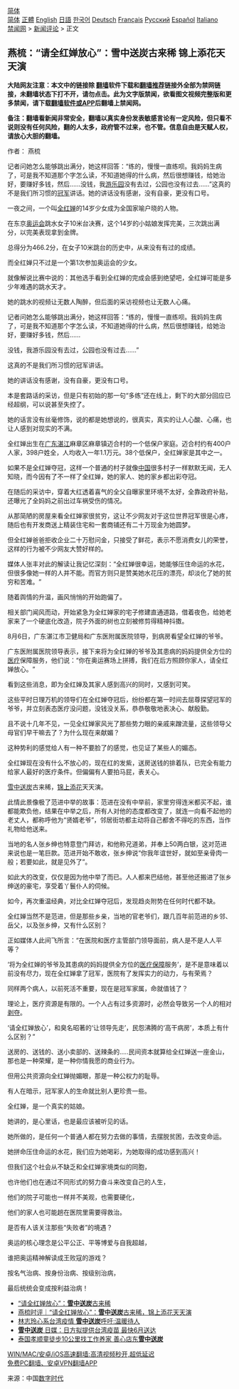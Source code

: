  <!-- 面包屑导航 --> <div class="breadcrumb"><!-- GTranslate: https://gtranslate.io/ -->  <div class="switcher notranslate">  <div class="selected">  <a href="#" onclick="return false;"> 简体</a>  </div>  <div class="option">  <a href="https://www.bannedbook.org" onclick="doGTranslate('zh-CN|zh-CN');jQuery('div.switcher div.selected a').html(jQuery(this).html());return false;" title="简体中文" class="nturl selected"> 简体</a>  <a href="https://www.bannedbook.org/zh-tw/" onclick="doGTranslate('zh-CN|zh-TW');jQuery('div.switcher div.selected a').html(jQuery(this).html());return false;" title="繁體中文" class="nturl"> 正體</a>  <a href="https://www.bannedbook.org/en/" onclick="doGTranslate('zh-CN|en');jQuery('div.switcher div.selected a').html(jQuery(this).html());return false;" title="English" class="nturl"> English</a>  <a href="https://www.bannedbook.org/ja/" onclick="doGTranslate('zh-CN|ja');jQuery('div.switcher div.selected a').html(jQuery(this).html());return false;" title="日本語" class="nturl"> 日語</a>  <a href="https://www.bannedbook.org/ko/" onclick="doGTranslate('zh-CN|ko');jQuery('div.switcher div.selected a').html(jQuery(this).html());return false;" title="한국어" class="nturl"> 한국어</a>  <a href="https://www.bannedbook.org/de/" onclick="doGTranslate('zh-CN|de');jQuery('div.switcher div.selected a').html(jQuery(this).html());return false;" title="Deutsch" class="nturl"> Deutsch</a>  <a href="https://www.bannedbook.org/fr/" onclick="doGTranslate('zh-CN|fr');jQuery('div.switcher div.selected a').html(jQuery(this).html());return false;" title="Français" class="nturl"> Français</a>  <a href="https://www.bannedbook.org/ru/" onclick="doGTranslate('zh-CN|ru');jQuery('div.switcher div.selected a').html(jQuery(this).html());return false;" title="Русский" class="nturl"> Русский</a>  <a href="https://www.bannedbook.org/es/" onclick="doGTranslate('zh-CN|es');jQuery('div.switcher div.selected a').html(jQuery(this).html());return false;" title="Español" class="nturl"> Español</a>  <a href="https://www.bannedbook.org/it/" onclick="doGTranslate('zh-CN|it');jQuery('div.switcher div.selected a').html(jQuery(this).html());return false;" title="Italiano" class="nturl"> Italiano</a>  </div>  </div>      <div class='breadcrumb-sub'><!-- Breadcrumb NavXT 6.3.0 --> <a href="https://www.bannedbook.org/" class="home">禁闻网</a> &gt; <a href="https://www.bannedbook.org/bnews/comments/" class="category">新闻评论</a> &gt; 正文</div></div><h2>燕梳：“请全红婵放心”：雪中送炭古来稀 锦上添花天天演</h2> <p class="notice"><b>大陆网友注意：本文中的链接除 <a href="https://github.com/bannedbook/fanqiang" >翻墙</a>软件下载和<a href="https://github.com/killgcd/justmysocks/blob/master/README.md">翻墙推荐</a>链接外全部为禁网链接，未翻墙状态下打不开，请勿点击。此为文字版禁闻，欲看图文视频完整版和更多禁闻，请下载<a href="https://github.com/bannedbook/fanqiang">翻墙软件或APP</a>后翻墙上禁闻网。</p><p>备注：翻墙看新闻非常安全，翻墙以真实身份发表敏感言论有一定风险，但只看不说则没有任何风险，翻的人太多，政府管不过来，也不管。信息自由是天赋人权，请放心大胆的翻墙。</b></p>  <div class="entry"> <p>作者： 燕梳</p> <p id="summary">记者问她怎么能够跳出满分，她这样回答：‌‌“练的，慢慢一直练呗。我妈妈生病了，可是我不知道那个字怎么读，不知道她得的什么病，然后很想赚钱，给她治好，要赚好多钱，然后……没钱，我<a href="https://www.bannedbook.org/bnews/tag/%E6%B8%B8%E4%B9%90%E5%9B%AD/" class="st_tag internal_tag" rel="tag" title="标签 游乐园 下的日志">游乐园</a>没有去过，公园也没有过去……‌‌”这真的不是我们所习惯的<a href="https://www.bannedbook.org/bnews/tag/%e5%86%a0%e5%86%9b/" class="st_tag internal_tag" rel="tag" title="标签 冠军 下的日志">冠军</a>讲话。她的讲话没有感谢，没有自豪，更没有口号。</p> <p id="conimg">一夜之间，一个叫<a href="https://www.bannedbook.org/bnews/tag/%e5%85%a8%e7%ba%a2%e5%a9%b5/" class="st_tag internal_tag" rel="tag" title="标签 全红婵 下的日志">全红婵</a>的14岁少女成为全国家喻户晓的人物。</p> <p>在东京<a href="https://www.bannedbook.org/bnews/tag/%E5%A5%A5%E8%BF%90%E4%BC%9A/" class="st_tag internal_tag" rel="tag" title="标签 奥运会 下的日志">奥运会</a>跳水女子10米台决赛，这个14岁的小姑娘发挥完美，三次跳出满分，以完美表现拿到金牌。</p> <p>总得分为466.2分，在女子10米跳台的历史中，从来没有有过的成绩。</p> <p>而全红婵只不过是一个第1次参加奥运会的少女。</p> <p>就像解说比赛中说的：其他选手看到全红婵的完成会感到绝望吧，全红婵可能是多少年难遇的跳水天才。</p> <p>她的跳水的视频让无数人陶醉，但后面的采访视频也让无数人心痛。</p> <p>记者问她怎么能够跳出满分，她这样回答：‌‌“练的，慢慢一直练呗。我妈妈生病了，可是我不知道那个字怎么读，不知道她得的什么病，然后很想赚钱，给她治好，要赚好多钱，然后……</p> <p>没钱，我游乐园没有去过，公园也没有过去……‌‌”</p> <p>这真的不是我们所习惯的冠军讲话。</p> <p>她的讲话没有感谢，没有自豪，更没有口号。</p> <p>本是套路话的采访，但是只有初始的那一句‌‌“多练‌‌”还在线上，剩下的大部分回应已经超纲，可以说甚至失控了。</p> <p>她的话言没有丝毫修饰，说的都是她想说的，很真实，真实的让人心酸、心痛，也让人感到对现实的不满。</p>  <p>全红婵出生在<a href="https://www.bannedbook.org/bnews/tag/%e5%b9%bf%e4%b8%9c%e6%b9%9b%e6%b1%9f/" class="st_tag internal_tag" rel="tag" title="标签 广东湛江 下的日志">广东湛江</a>麻章区麻章镇迈合村的一个低保户家庭。迈合村约有400户人家，398户姓全，人均收入一年1.1万元。38个低保户，全红婵家是其中之一。</p> <p>如果不是全红婵夺冠，这样一个普通的村子就像<span class='wp_keywordlink_affiliate'><a href="https://www.bannedbook.org/" title="中国" target="_blank">中国</a></span>很多村子一样默默无闻，无人知晓，而今因有了不一样了全红婵，她的家人、她的家乡都出彩夺冠。</p> <p>在随后的采访中，穿着大红透着喜气的全父自曝家里环境不太好，全靠政府补贴，还曝光了全妈妈之前出过车祸受伤的情况。</p> <p>从那简陋的房屋来看全红婵家很贫穷，这让不少网友对于这位世界冠军很是心疼，随后也有开发商送上精装住宅和一套商铺还有二十万现金为她圆梦。</p> <p>但全红婵爸爸拒收企业二十万慰问金，只接受了鲜花，表示不愿消费女儿的荣誉，这样的行为被不少网友大赞好样的。</p> <p>媒体人张丰对此的解读让我记忆深刻：‌‌“全红婵很幸运，她能够压住命运的水花，但很多像她一样的人并不能。而官方则只是赞美她水花压的漂亮，却淡化了她的贫穷和苦难。‌‌”</p> <p>随着舆情的升温，画风悄悄的开始跑偏了。</p> <p>相关部门闻风而动，开始紧急为全红婵家的宅子修建直通道路，借着夜色，给她老家来了一个硬底化改造，院子外面的树也立刻被修剪得精神抖擞。</p> <p>8月6日，广东湛江市卫健局和广东医附属医院领导，到病房看望全红婵的爷爷。</p> <p>广东医附属医院领导表示，接下来将为全红婵的爷爷及其患病的妈妈提供全方位的<a href="https://www.bannedbook.org/bnews/tag/%E5%8C%BB%E7%96%97/" class="st_tag internal_tag" rel="tag" title="标签 医疗 下的日志">医疗</a>保障服务，他们说：‌‌“你在奥运赛场上拼搏，我们在后方照顾你家人，请全红婵放心。‌‌”</p> <p>看到这些消息，即为全红婵及其家人感到高兴的同时，又感到可笑。</p> <p>这些平时日理万机的领导们在全红婵夺冠后，纷纷都在第一时间去屈尊探望冠军的爷爷，并立刻表态医疗没问题，没钱没关系，恭恭敬敬地表决心、献殷勤。</p> <p>且不说十几年不见，一见全红婵家风光了那些势力眼的亲戚来蹭流量，这些领导父母官们早干嘛去了？为什么现在来献媚？</p> <p>这种势利的感觉给人有一种不要脸了的感觉，也见证了某些人的媚态。</p>  <p>全红婵现在没有什么不放心的，现在红的发紫，送房送钱的排着队，已完全有能力给家人最好的医疗条件。但偏偏有人要拍马屁，表关心。</p> <p><a href="https://www.bannedbook.org/bnews/tag/%E9%9B%AA%E4%B8%AD%E9%80%81%E7%82%AD/" class="st_tag internal_tag" rel="tag" title="标签 雪中送炭 下的日志">雪中送炭</a>古来稀，<a href="https://www.bannedbook.org/bnews/tag/%E9%94%A6%E4%B8%8A%E6%B7%BB%E8%8A%B1/" class="st_tag internal_tag" rel="tag" title="标签 锦上添花 下的日志">锦上添花</a>天天演。</p> <p>此情此景像极了范进中举的故事：范进在没有中举前，家里穷得连米都买不起，谁都能欺负他，结果在中举之后，所有人对他的态度都改变了，就连一向看不起他的老丈人，都称呼他为‌‌“贤婿老爷‌‌”，邻居街坊都主动将自己都舍不得吃的东西，当作礼物给他送来。</p> <p>当地的名人张乡绅也特意登门拜访，和他称兄道弟，并奉上50两白银，这对范进来说也是一笔巨款。范进开始不敢收，张乡绅说‌‌“你我年谊世好，就如至亲骨肉一般；若要如此，就是见外了‌‌”。</p> <p>如此大的改变，仅仅是因为他中举了而已。人人都来巴结他，甚至他还搬进了张乡绅送的豪宅，享受着丫鬟仆人的伺候。</p> <p>如今，再次重温经典，对比全红婵夺冠后，发现趋炎附势在任何时代都不缺。</p> <p>全红婵当然不是范进，但是那些乡亲，当地的官老爷们，跟几百年前范进的乡邻、岳父，以及张乡绅，又有什么区别？</p> <p>正如媒体人此间飞所言：‌‌“在医院和医疗主管部门领导面前，病人是不是人人平等？</p> <p>‌‌‘将为全红婵的爷爷及其患病的妈妈提供全方位的<a href="https://www.bannedbook.org/bnews/tag/%E5%8C%BB%E7%96%97%E4%BF%9D%E9%9A%9C/" class="st_tag internal_tag" rel="tag" title="标签 医疗保障 下的日志">医疗保障</a>服务’，是不是意味着以前没有尽力，现在全红婵拿了冠军，医院有了发挥实力的动力，与有荣焉？</p> <p>同样两个病人，以前死活不重要，现在是冠军家属，命就值钱了？</p> <p>理论上，医疗资源是有限的。一个人占有过多资源时，必然会导致另一个人的相对<span class='wp_keywordlink'><a href="https://www.bannedbook.org/forum2/topic21.html" title="《剥夺》 黄建民 著" target="_blank">剥夺</a></span>。</p> <p>‌‌‘请全红婵放心’，和臭名昭著的‌‘让领导先走’，民怨沸腾的‌‘高干病房’，本质上有什么区别？‌‌”</p> <p>送房的、送钱的、送小卖部的、送辣条的…..民间资本就算给全红婵送一座金山，那也是一种荣耀，是一种你情我愿的商业行为。</p> <p>但用公共资源向全红婵抛媚眼，那是一种公权力的耻辱。</p>  <p>有人在暗示，冠军家人的生命就比别人更珍贵一些。</p> <p>全红婵，是一个真实的姑娘。</p> <p>她讲的，是心里话，也是最应该被听见的话。</p> <p>她所做的，是任何一个普通人都在努力去做的事情，去摆脱贫困，去改变命运。</p> <p>她拼命压住命运的水花，我们应为她喝彩，为她取得的成功感到高兴！</p> <p>但我们这个社会从不缺乏和全红婵家境类似的同胞，</p> <p>也许他们也在通过不同形式的努力奋斗来改变自己的人生，</p> <p>他们的院子可能也一样并不美观，也需要硬化，</p> <p>他们的家人也可能趟在医院里需要得救治。</p> <p>是否有人该关注那些‌‌“失败者‌‌”的境遇？</p> <p>奥运的核心理念是公平公正、平等博爱与自我超越，</p> <p>谁把奥运精神解读成王败寇的游戏？</p> <p>按名气治病、按身份治病、按级别治病，</p> <p>最后统统会变成按利益治病！</p>  <ul class='op-related-articles' title='相关阅读'> <li><a href='https://www.bannedbook.org/bnews/ssgc/20210807/1602149.html' target='_blank'>“请全红婵放心”：<b>雪中送炭</b>古来稀</a></li> <li><a href='https://www.bannedbook.org/bnews/baitai/20210807/1602142.html' target='_blank'>燕梳时评｜“请全红婵放心”：<b>雪中送炭</b>古来稀，锦上添花天天演</a></li> <li><a href='https://www.bannedbook.org/bnews/comments/20210603/1558942.html' target='_blank'>林志玲心系台湾疫情 <b>雪中送炭</b>呼吁:温暖待人</a></li> <li><a href='https://www.bannedbook.org/bnews/comments/20210528/1555388.html' target='_blank'><b>雪中送炭</b> 日媒：日方拟提供台湾疫苗 最快6月送达</a></li> <li><a href='https://www.bannedbook.org/bnews/worldnews/20210508/1541995.html' target='_blank'>泰国孝顺童徒步10公里找工作养家 善心店东<b>雪中送炭</b></a></li> </ul> <p class="texttj"> <a href="https://github.com/bannedbook/fanqiang/wiki/V2ray%E6%9C%BA%E5%9C%BA" target="_blank">WIN/MAC/安卓/iOS高速翻墙:高清视频秒开,超低延迟</a><br/> <a href="https://github.com/bannedbook/fanqiang/wiki/%E7%A6%81%E9%97%BB%E7%BD%91%E5%AE%89%E5%8D%93%E7%BF%BB%E5%A2%99%E6%96%B0%E9%97%BBAPP" target="_blank">免费PC翻墙、安卓VPN翻墙APP</a></p><p> 来源：中国<span class='wp_keywordlink_affiliate'><a href="https://chinadigitaltimes.net/chinese/" title="中国数字时代" target="_blank">数字时代</a></span> </p><a name='sharetosocial'></a>  <div style="margin-bottom:5px;padding-bottom:5px;clear:both"> <div id="archive-pix-1" class="banner-ads"> <!-- AuctionX Display platform tag START --> <div id="26318x728x90x621x_ADSLOT2" clicktrack="%%CLICK_URL_ESC%%"></div> <!-- AuctionX Display platform tag END --> </div> <div id="archive-pix-2" class="banner-ads"> <!-- AuctionX Display platform tag START --> <div id="26315x300x250x621x_ADSLOT2" clicktrack="%%CLICK_URL_ESC%%"></div> <!-- AuctionX Display platform tag END --> </div> </div>  <div id="archive-pix-1" class="banner-ads"> <!-- AuctionX Display platform tag START --> <div id="26318x728x90x621x_ADSLOT3" clicktrack="%%CLICK_URL_ESC%%"></div> <!-- AuctionX Display platform tag END --> </div> </div><!--END ENTRY--> 